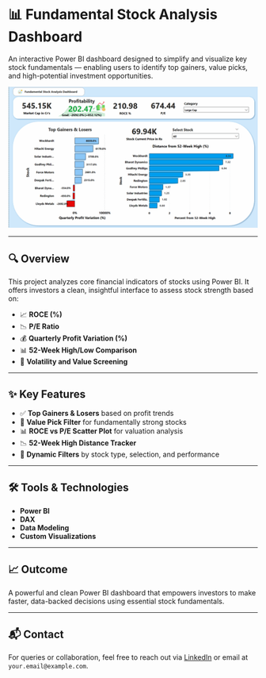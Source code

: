 # 📊 Fundamental Stock Analysis Dashboard

An interactive Power BI dashboard designed to simplify and visualize key stock fundamentals — enabling users to identify top gainers, value picks, and high-potential investment opportunities.

![Dashboard Preview](https://github.com/Sandip2512/Fundamental-Stock-Analysis-Dashboard/blob/main/Images/Image%201.gif?raw=true)

---

## 🔍 Overview

This project analyzes core financial indicators of stocks using Power BI. It offers investors a clean, insightful interface to assess stock strength based on:

- 📈 **ROCE (%)**
- 📉 **P/E Ratio**
- 💰 **Quarterly Profit Variation (%)**
- 📊 **52-Week High/Low Comparison**
- 🔄 **Volatility and Value Screening**

---

## ✨ Key Features

- ✅ **Top Gainers & Losers** based on profit trends  
- 📌 **Value Pick Filter** for fundamentally strong stocks  
- 📊 **ROCE vs P/E Scatter Plot** for valuation analysis  
- 📉 **52-Week High Distance Tracker**  
- 🧩 **Dynamic Filters** by stock type, selection, and performance  

---

## 🛠️ Tools & Technologies

- **Power BI**
- **DAX**
- **Data Modeling**
- **Custom Visualizations**

---

## 📈 Outcome

A powerful and clean Power BI dashboard that empowers investors to make faster, data-backed decisions using essential stock fundamentals.

---

## 📬 Contact

For queries or collaboration, feel free to reach out via [LinkedIn](#) or email at `your.email@example.com`.
